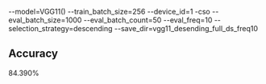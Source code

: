 --model=VGG11() --train_batch_size=256 --device_id=1 -cso --eval_batch_size=1000 --eval_batch_count=50 --eval_freq=10 --selection_strategy=descending --save_dir=vgg11_desending_full_ds_freq10
## Accuracy
 84.390%